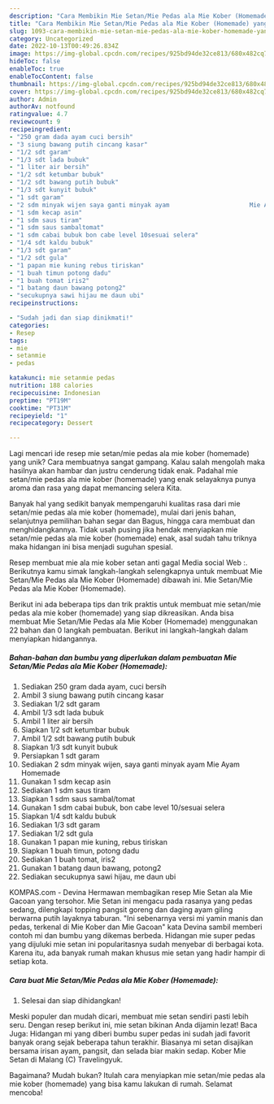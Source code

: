 ```yaml
---
description: "Cara Membikin Mie Setan/Mie Pedas ala Mie Kober (Homemade) yang Bisa Manjain Lidah"
title: "Cara Membikin Mie Setan/Mie Pedas ala Mie Kober (Homemade) yang Bisa Manjain Lidah"
slug: 1093-cara-membikin-mie-setan-mie-pedas-ala-mie-kober-homemade-yang-bisa-manjain-lidah
category: Uncategorized
date: 2022-10-13T00:49:26.834Z
image: https://img-global.cpcdn.com/recipes/925bd94de32ce813/680x482cq70/mie-setanmie-pedas-ala-mie-kober-homemade-foto-resep-utama.jpg
hideToc: false
enableToc: true
enableTocContent: false
thumbnail: https://img-global.cpcdn.com/recipes/925bd94de32ce813/680x482cq70/mie-setanmie-pedas-ala-mie-kober-homemade-foto-resep-utama.jpg
cover: https://img-global.cpcdn.com/recipes/925bd94de32ce813/680x482cq70/mie-setanmie-pedas-ala-mie-kober-homemade-foto-resep-utama.jpg
author: Admin
authorAv: notfound
ratingvalue: 4.7
reviewcount: 9
recipeingredient:
- "250 gram dada ayam cuci bersih"
- "3 siung bawang putih cincang kasar"
- "1/2 sdt garam"
- "1/3 sdt lada bubuk"
- "1 liter air bersih"
- "1/2 sdt ketumbar bubuk"
- "1/2 sdt bawang putih bubuk"
- "1/3 sdt kunyit bubuk"
- "1 sdt garam"
- "2 sdm minyak wijen saya ganti minyak ayam                      Mie Ayam Homemade"
- "1 sdm kecap asin"
- "1 sdm saus tiram"
- "1 sdm saus sambaltomat"
- "1 sdm cabai bubuk bon cabe level 10sesuai selera"
- "1/4 sdt kaldu bubuk"
- "1/3 sdt garam"
- "1/2 sdt gula"
- "1 papan mie kuning rebus tiriskan"
- "1 buah timun potong dadu"
- "1 buah tomat iris2"
- "1 batang daun bawang potong2"
- "secukupnya sawi hijau me daun ubi"
recipeinstructions:

- "Sudah jadi dan siap dinikmati!"
categories:
- Resep
tags:
- mie
- setanmie
- pedas

katakunci: mie setanmie pedas 
nutrition: 188 calories
recipecuisine: Indonesian
preptime: "PT19M"
cooktime: "PT31M"
recipeyield: "1"
recipecategory: Dessert

---
```





Lagi mencari ide resep mie setan/mie pedas ala mie kober (homemade) yang unik? Cara membuatnya sangat gampang. Kalau salah mengolah maka hasilnya akan hambar dan justru cenderung tidak enak. Padahal mie setan/mie pedas ala mie kober (homemade) yang enak selayaknya punya aroma dan rasa yang dapat memancing selera Kita.





Banyak hal yang sedikit banyak mempengaruhi kualitas rasa dari mie setan/mie pedas ala mie kober (homemade), mulai dari jenis bahan, selanjutnya pemilihan bahan segar dan Bagus, hingga cara membuat dan menghidangkannya. Tidak usah pusing jika hendak menyiapkan mie setan/mie pedas ala mie kober (homemade) enak,      asal sudah tahu triknya maka hidangan ini bisa menjadi suguhan spesial.














Resep membuat mie ala mie kober setan anti gagal Media social Web :. Berikutnya kamu simak langkah-langkah selengkapnya untuk membuat Mie Setan/Mie Pedas ala Mie Kober (Homemade) dibawah ini. Mie Setan/Mie Pedas ala Mie Kober (Homemade).






Berikut ini ada beberapa tips dan trik praktis untuk membuat mie setan/mie pedas ala mie kober (homemade) yang siap dikreasikan. Anda bisa membuat Mie Setan/Mie Pedas ala Mie Kober (Homemade) menggunakan 22 bahan dan 0 langkah pembuatan. Berikut ini langkah-langkah dalam menyiapkan hidangannya.

<!--inarticleads1-->

##### Bahan-bahan dan bumbu yang diperlukan dalam pembuatan Mie Setan/Mie Pedas ala Mie Kober (Homemade):

1. Sediakan 250 gram dada ayam, cuci bersih
1. Ambil 3 siung bawang putih cincang kasar
1. Sediakan 1/2 sdt garam
1. Ambil 1/3 sdt lada bubuk
1. Ambil 1 liter air bersih
1. Siapkan 1/2 sdt ketumbar bubuk
1. Ambil 1/2 sdt bawang putih bubuk
1. Siapkan 1/3 sdt kunyit bubuk
1. Persiapkan 1 sdt garam
1. Sediakan 2 sdm minyak wijen, saya ganti minyak ayam                      Mie Ayam Homemade
1. Gunakan 1 sdm kecap asin
1. Sediakan 1 sdm saus tiram
1. Siapkan 1 sdm saus sambal/tomat
1. Gunakan 1 sdm cabai bubuk, bon cabe level 10/sesuai selera
1. Siapkan 1/4 sdt kaldu bubuk
1. Sediakan 1/3 sdt garam
1. Sediakan 1/2 sdt gula
1. Gunakan 1 papan mie kuning, rebus tiriskan
1. Siapkan 1 buah timun, potong dadu
1. Sediakan 1 buah tomat, iris2
1. Gunakan 1 batang daun bawang, potong2
1. Sediakan secukupnya sawi hijau, me daun ubi


KOMPAS.com - Devina Hermawan membagikan resep Mie Setan ala Mie Gacoan yang tersohor. Mie Setan ini mengacu pada rasanya yang pedas sedang, dilengkapi topping pangsit goreng dan daging ayam giling berwarna putih layaknya taburan. &#34;Ini sebenarnya versi mi yamin manis dan pedas, terkenal di Mie Kober dan Mie Gacoan&#34; kata Devina sambil memberi contoh mi dan bumbu yang dikemas berbeda. Hidangan mie super pedas yang dijuluki mie setan ini popularitasnya sudah menyebar di berbagai kota. Karena itu, ada banyak rumah makan khusus mie setan yang hadir hampir di setiap kota. 

<!--inarticleads2-->

##### Cara buat Mie Setan/Mie Pedas ala Mie Kober (Homemade):


1. Selesai dan siap dihidangkan!

Meski populer dan mudah dicari, membuat mie setan sendiri pasti lebih seru. Dengan resep berikut ini, mie setan bikinan Anda dijamin lezat! Baca Juga: Hidangan mi yang diberi bumbu super pedas ini sudah jadi favorit banyak orang sejak beberapa tahun terakhir. Biasanya mi setan disajikan bersama irisan ayam, pangsit, dan selada biar makin sedap. Kober Mie Setan di Malang (C) Travelingyuk. 

Bagaimana? Mudah bukan? Itulah cara menyiapkan mie setan/mie pedas ala mie kober (homemade) yang bisa kamu lakukan di rumah. Selamat mencoba!
